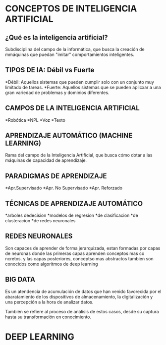 # CONCEPTOS DE INTELIGENCIA ARTIFICIAL

## ¿Qué es la inteligencia artificial?
Subdisciplina del campo de la informática, que busca la creación de mmáquinas que puedan "imitar" comportamientos inteligentes.

## TIPOS DE IA: Débil vs Fuerte
  *Débil: Aquellos sistemas que pueden cumplir solo con un conjunto muy limitado de tareas.
  *Fuerte: Aquellos sistemas que se pueden aplicxar a una gran variedad de problemas y dominios diferentes.

## CAMPOS DE LA INTELIGENCIA ARTIFICIAL

*Robótica
*NPL
*Voz
*Texto

## APRENDIZAJE AUTOMÁTICO (MACHINE LEARNING)
Rama del campo de la Inteligencia Artificial, que busca cómo dotar a las máquinas de capacidad de aprendizaje.


## PARADIGMAS DE APRENDIZAJE
*Apr.Supervisado
*Apr. No Supervisado
*Apr. Reforzado

## TÉCNICAS DE APRENDIZAJE AUTOMÁTICO
*arboles dedecision
*modelos de regresion
*de clasificacion
*de clusteracion
*de redes neuronales

## REDES NEURONALES
Son capaces de aprender de forma jerarquizada, estan formadas por capas de neuronas donde las primeras capas aprenden conceptos mas co ncretos. y las capas posteriores, conceptso mas abstractos
tambien son conocidos como algoritmos de deep learning

## BIG DATA
Es un atendencia de acumulación de datos que han venido favorecida por el abaratamiento de los dispositivos de almacenamiento, la digitalización y una percepción a la hora de analizar datos.

También se refiere al proceso de análisis de estos casos, desde su captura hasta su transformación en conocimiento.

# DEEP LEARNING


